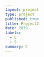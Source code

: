 ```yaml
---
layout: project
type: project
published: true
title: Project2
date: 2019
labels:
  - C
  - S
summary: C
---
```

